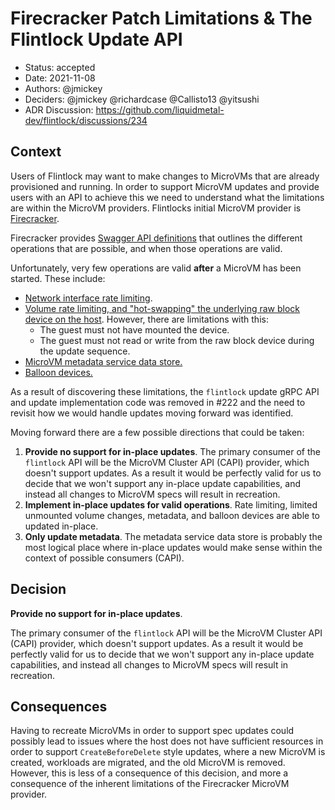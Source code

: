# Firecracker Patch Limitations & The Flintlock Update API

- Status: accepted
- Date: 2021-11-08
- Authors: @jmickey
- Deciders: @jmickey @richardcase @Callisto13 @yitsushi
- ADR Discussion: https://github.com/liquidmetal-dev/flintlock/discussions/234

## Context

Users of Flintlock may want to make changes to MicroVMs that are already provisioned and running. In order to support MicroVM updates and provide users with an API to achieve this we need to understand what the limitations are within the MicroVM providers. Flintlocks initial MicroVM provider is [Firecracker](https://github.com/firecracker-microvm/firecracker).

Firecracker provides [Swagger API definitions](https://github.com/firecracker-microvm/firecracker/blob/main/src/api_server/swagger/firecracker.yaml) that outlines the different operations that are possible, and when those operations are valid.

Unfortunately, very few operations are valid **after** a MicroVM has been started. These include:

- [Network interface rate limiting](https://github.com/firecracker-microvm/firecracker/blob/main/docs/api_requests/patch-network-interface.md).
- [Volume rate limiting, and "hot-swapping" the underlying raw block device on the host](https://github.com/firecracker-microvm/firecracker/blob/main/docs/api_requests/patch-block.md). However, there are limitations with this:
  - The guest must not have mounted the device.
  - The guest must not read or write from the raw block device during the update sequence.
- [MicroVM metadata service data store.](https://github.com/firecracker-microvm/firecracker/blob/main/src/api_server/swagger/firecracker.yaml#L394)
- [Balloon devices.](https://github.com/firecracker-microvm/firecracker/blob/main/src/api_server/swagger/firecracker.yaml#L105)

As a result of discovering these limitations, the `flintlock` update gRPC API and update implementation code was removed in #222 and the need to revisit how we would handle updates moving forward was identified.

Moving forward there are a few possible directions that could be taken:

1. **Provide no support for in-place updates**. The primary consumer of the `flintlock` API will be the MicroVM Cluster API (CAPI) provider, which doesn't support updates. As a result it would be perfectly valid for us to decide that we won't support any in-place update capabilities, and instead all changes to MicroVM specs will result in recreation.
2. **Implement in-place updates for valid operations**. Rate limiting, limited unmounted volume changes, metadata, and balloon devices are able to updated in-place.
3. **Only update metadata**. The metadata service data store is probably the most logical place where in-place updates would make sense within the context of possible consumers (CAPI).

## Decision

**Provide no support for in-place updates**.

The primary consumer of the `flintlock` API will be the MicroVM Cluster API (CAPI) provider, which doesn't support updates. As a result it would be perfectly valid for us to decide that we won't support any in-place update capabilities, and instead all changes to MicroVM specs will result in recreation.

## Consequences

Having to recreate MicroVMs in order to support spec updates could possibly lead to issues where the host does not have sufficient resources in order to support `CreateBeforeDelete` style updates, where a new MicroVM is created, workloads are migrated, and the old MicroVM is removed. However, this is less of a consequence of this decision, and more a consequence of the inherent limitations of the Firecracker MicroVM provider.
